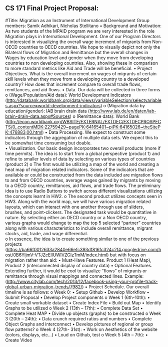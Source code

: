 ## CS 171 Final Project Proposal:
#Title: Migration as an Instrument of International Development
Group members: Samik Adhikari, Nicholas Stellitano
•
    Background and Motivation: As two students of the MPAID program we are very interested in the role Migration plays in International Development.  One of our Program Directors is interested in visualizing the overall wage increment of migrants from Non-OECD countries to OECD countries.  We hope to visually depict not only the Bilateral flows of Migration and Remittance but the overall changes in Wages by education level and gender when they move from developing countries to non developing countries.  Also, showing these in comparison to more standard metrics like Aid and Trade will be beneficial.
•   Project Objectives. What is the overall increment on wages of migrants of certain skill levels when they move from a developing country to a developed country?   How does that increment compare to overall trade flows, remittances, and aid flows.
•	Data. Our data will be collected in three forms
o	(Wage/Population/Aid data): World Development Indicators (http://databank.worldbank.org/data/views/variableSelection/selectvariables.aspx?source=world-development-indicators)
o	(Migration data by education/gender): IAB brain drain data (http://www.iab.de/en/daten/iab-brain-drain-data.aspx#Sources) 
o	(Remittance data): World Bank (http://econ.worldbank.org/WBSITE/EXTERNAL/EXTDEC/EXTDECPROSPECTS/0,,contentMDK:22759429~pagePK:64165401~piPK:64165026~theSitePK:476883,00.html)
•	Data Processing. We expect to construct some indicators through the aggregation of multiple data sets.  We expect this to be somewhat time consuming but doable.   
•	Visualization. Our basic design incorporates two overall products (more if time permits).  The idea is to start from a global perspective (product 1) and refine to smaller levels of data by selecting on various types of countries (product 2)
o	The first would be utilizing a map of the world and creating a heat map of migration related indicators. Some of the indicators that are available or could be constructed from the data included are migration flows to and from OECD countries, average wages gained by migrants by moving to a OECD country, remittances, aid flows, and trade flows. The preliminary idea is to use Radio Buttons to switch across different visualizations utilizing the concepts learnt in HW2.
o	The second product utilizes concepts seen in HW3. Along with the world map, we will have various migration related layouts, which can interact with one another through use of sliders, brushes, and point-clickers.  The designated task would be quantitative in nature.  By selecting either an OECD country or a Non OECD country, various graphs would change to map the top 5 selected “partner” countries along with various characteristics to include overall remittance, migrant stocks, aid, trade, and wage differential.  
o	In essence, the idea is to create something similar to one of the previous projects (https://ba66f0012633a2840e66efc393df816fc324c2f4.googledrive.com/host/0B6YljmV-VTJZcElIUWlVZGIzTmM/index.html) but with focus on migration rather than aid:
•	Must-Have Features. Product 1 (Heat Map), Product 2 (interconnected display of country data)
•	Optional Features. Extending further, it would be cool to visualize “flows” of migrants or remittance through visual mappings and connected lines. Example: (http://www.citylab.com/tech/2013/12/facebook-using-your-profile-track-global-urban-migration-trends/7982/)
•	Project Schedule. Our overall timeline is as follows:
o
    Week 0:
•	Setup Github
•	Develop Workflow
•	Submit Proposal
•	Develop Project components 
o	Week 1 (6th-10th):
•	Create small workable dataset 
•	Create Index File
•	Build out Map
•	Identify Graphs to be utilized
o	Week 2 (13th – 17th):
•	Complete Data Set
•	Complete Heat MAP
•	Divide up objects (graphs) to be constructed
o	Week 3 (20th – 24th):
•	Data crunch required ratios and numbers 
•	Complete Object Graphs and interconnect
•	Develop pictures of regional or group flow patterns?
o	Week 4 (27th- 31st): 
•	Work on Aesthetics of the website (colors, displays, etc…)
•	Loud on Github, test
o	Week 5 (4th – 7th): 
•	Create Video 

